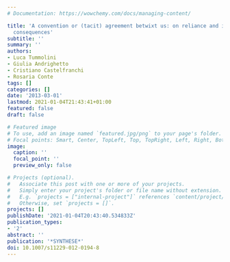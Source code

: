```yaml
---
# Documentation: https://wowchemy.com/docs/managing-content/

title: 'A convention or (tacit) agreement betwixt us: on reliance and its normative
  consequences'
subtitle: ''
summary: ''
authors:
- Luca Tummolini
- Giulia Andrighetto
- Cristiano Castelfranchi
- Rosaria Conte
tags: []
categories: []
date: '2013-03-01'
lastmod: 2021-01-04T21:43:41+01:00
featured: false
draft: false

# Featured image
# To use, add an image named `featured.jpg/png` to your page's folder.
# Focal points: Smart, Center, TopLeft, Top, TopRight, Left, Right, BottomLeft, Bottom, BottomRight.
image:
  caption: ''
  focal_point: ''
  preview_only: false

# Projects (optional).
#   Associate this post with one or more of your projects.
#   Simply enter your project's folder or file name without extension.
#   E.g. `projects = ["internal-project"]` references `content/project/deep-learning/index.md`.
#   Otherwise, set `projects = []`.
projects: []
publishDate: '2021-01-04T20:43:40.534833Z'
publication_types:
- '2'
abstract: ''
publication: '*SYNTHESE*'
doi: 10.1007/s11229-012-0194-8
---
```

